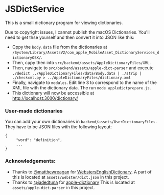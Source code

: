 # JSDictService
This is a small dictionary program for viewing dictionaries.

Due to copyright issues, I cannot publish the macOS Dictionaries. You'll need to get thse yourself and then convert it into JSON like this:
- Cppy the `body.data` file from the dictionaries at `/System/Library/AssetsV2/com_apple_MobileAsset_DictionaryServices_dictionaryOSX/`.
- Then, cppy then into `src/backend/assets/AppleDictionaryFiles/XML`.
- Then, navigate to `src/backend/assets/apple-dict-parser` and execute `./dedict ../AppleDictionaryFiles/data/Body.data | ./strip | ./checkxml.py > ../AppleDictionaryFiles/dictionary.xml` 
- Finally, navigate to `modules`. Edit line 3 to correspond to the name of the XML file with the dictionary data. The run `node appledictprepare.js`.
- This dictionary will now be accessible at [http://localhost:3000/dictionary/](http://localhost:3000/dictionary/)


### User-made dictionaries
You can add your own dictionaries in `backend/assets/UserDictionaryFiles`. They have to be JSON files with the following layout:
```
{
     "word": "definition",
     ...
}
```

### Acknowledgements:
- Thanks to [@matthewreagan](https://github.com/matthewreagan) for [WebstersEnglishDictionary](https://github.com/matthewreagan/WebstersEnglishDictionary). A part of this is located at `assets/webster/dict.json` in this project.
- Thanks to [@jadedtuna](https://github.com/jadedtuna) for [apple-dictionary](https://github.com/jadedtuna/apple-dictionary) This is located at `assets/apple-dict-parser` in this project.